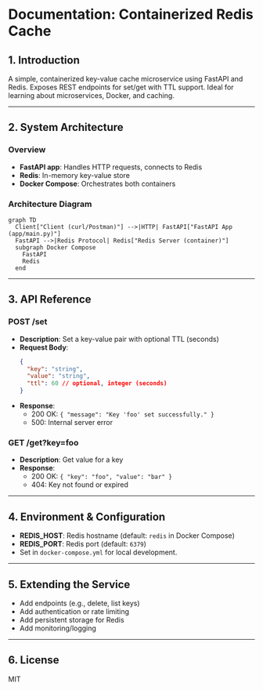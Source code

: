 # Documentation: Containerized Redis Cache

## 1. Introduction
A simple, containerized key-value cache microservice using FastAPI and Redis. Exposes REST endpoints for set/get with TTL support. Ideal for learning about microservices, Docker, and caching.

---

## 2. System Architecture

### Overview
- **FastAPI app**: Handles HTTP requests, connects to Redis
- **Redis**: In-memory key-value store
- **Docker Compose**: Orchestrates both containers

### Architecture Diagram

```mermaid
graph TD
  Client["Client (curl/Postman)"] -->|HTTP| FastAPI["FastAPI App (app/main.py)"]
  FastAPI -->|Redis Protocol| Redis["Redis Server (container)"]
  subgraph Docker Compose
    FastAPI
    Redis
  end
```

---

## 3. API Reference

### POST /set
- **Description**: Set a key-value pair with optional TTL (seconds)
- **Request Body**:
  ```json
  {
    "key": "string",
    "value": "string",
    "ttl": 60 // optional, integer (seconds)
  }
  ```
- **Response**:
  - 200 OK: `{ "message": "Key 'foo' set successfully." }`
  - 500: Internal server error

### GET /get?key=foo
- **Description**: Get value for a key
- **Response**:
  - 200 OK: `{ "key": "foo", "value": "bar" }`
  - 404: Key not found or expired

---

## 4. Environment & Configuration
- **REDIS_HOST**: Redis hostname (default: `redis` in Docker Compose)
- **REDIS_PORT**: Redis port (default: `6379`)
- Set in `docker-compose.yml` for local development.

---

## 5. Extending the Service
- Add endpoints (e.g., delete, list keys)
- Add authentication or rate limiting
- Add persistent storage for Redis
- Add monitoring/logging

---

## 6. License
MIT 